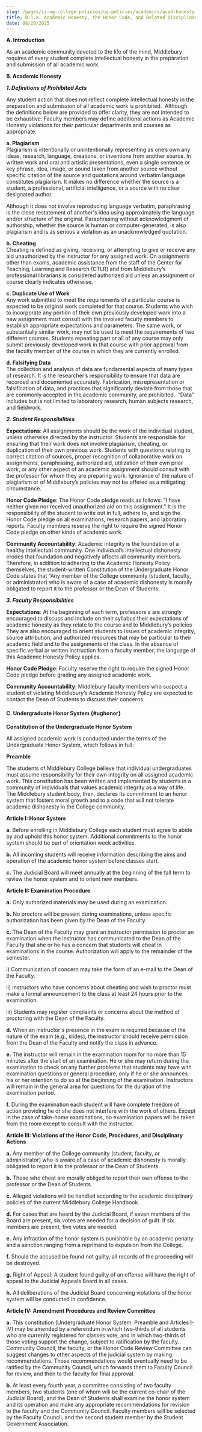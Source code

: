 ```yaml
---
slug: /pages/ii-ug-college-policies/ug-policies/academics/acad-honesty
title: B.1.a. Academic Honesty, the Honor Code, and Related Disciplinary Policies
date: 08/29/2025
---
```

**A. Introduction**

As an academic community devoted to the life of the mind, Middlebury requires of every student complete intellectual honesty in the preparation and submission of all academic work.

**B. Academic Honesty**

_**1\. Definitions of Prohibited Acts**_

Any student action that does not reflect complete intellectual honesty in the preparation and submission of all academic work is prohibited.  Although the definitions below are provided to offer clarity, they are not intended to be exhaustive. Faculty members may define additional actions as Academic Honesty violations for their particular departments and courses as appropriate.

**a. Plagiarism**  
Plagiarism is intentionally or unintentionally representing as one’s own any ideas, research, language, creations, or inventions from another source. In written work and oral and artistic presentations, even a single sentence or key phrase, idea, image, or sound taken from another source without specific citation of the source and quotations around verbatim language constitutes plagiarism. It makes no difference whether the source is a student, a professional, artificial intelligence, or a source with no clear designated author. 

Although it does not involve reproducing language verbatim, paraphrasing is the close restatement of another's idea using approximately the language and/or structure of the original. Paraphrasing without acknowledgment of authorship, whether the source is human or computer-generated, is also plagiarism and is as serious a violation as an unacknowledged quotation.

**b. Cheating**  
Cheating is defined as giving, receiving, or attempting to give or receive any aid unauthorized by the instructor for any assigned work. On assignments other than exams, academic assistance from the staff of the Center for Teaching, Learning and Research (CTLR) and from Middlebury’s professional librarians is considered authorized aid unless an assignment or course clearly indicates otherwise.

**c. Duplicate Use of Work**  
Any work submitted to meet the requirements of a particular course is expected to be original work completed for that course. Students who wish to incorporate any portion of their own previously developed work into a new assignment must consult with the involved faculty members to establish appropriate expectations and parameters. The same work, or substantially similar work, may not be used to meet the requirements of two different courses. Students repeating part or all of any course may only submit previously developed work in that course with prior approval from the faculty member of the course in which they are currently enrolled.

**d. Falsifying Data**  
The collection and analysis of data are fundamental aspects of many types of research. It is the researcher’s responsibility to ensure that data are recorded and documented accurately. Fabrication, misrepresentation or falsification of data, and practices that significantly deviate from those that are commonly accepted in the academic community, are prohibited.  “Data” includes but is not limited to laboratory research, human subjects research, and fieldwork.

_**2\. Student Responsibilities**_

**Expectations**: All assignments should be the work of the individual student, unless otherwise directed by the instructor. Students are responsible for ensuring that their work does not involve plagiarism, cheating, or duplication of their own previous work. Students with questions relating to correct citation of sources, proper recognition of collaborative work on assignments, paraphrasing, authorized aid, utilization of their own prior work, or any other aspect of an academic assignment should consult with the professor for whom they are preparing work. Ignorance of the nature of plagiarism or of Middlebury’s policies may not be offered as a mitigating circumstance.

**Honor Code Pledge**: The Honor Code pledge reads as follows: "I have neither given nor received unauthorized aid on this assignment." It is the responsibility of the student to write out in full, adhere to, and sign the Honor Code pledge on all examinations, research papers, and laboratory reports. Faculty members reserve the right to require the signed Honor Code pledge on other kinds of academic work.

**Community Accountability**: Academic integrity is the foundation of a healthy intellectual community. One individual’s intellectual dishonesty erodes that foundation and negatively affects all community members. Therefore, in addition to adhering to the Academic Honesty Policy themselves, the student-written Constitution of the Undergraduate Honor Code states that “Any member of the College community (student, faculty, or administrator) who is aware of a case of academic dishonesty is morally obligated to report it to the professor or the Dean of Students.

_**3\. Faculty Responsibilities**_

**Expectations**: At the beginning of each term, professors s are strongly encouraged to discuss and include on their syllabus their expectations of academic honesty as they relate to the course and to Middlebury’s policies They are also encouraged to orient students to issues of academic integrity, source attribution, and authorized resources that may be particular to their academic field and to the assignments of the class. In the absence of specific verbal or written instruction from a faculty member, the language of this Academic Honesty Policy applies.

**Honor Code Pledge**: Faculty reserve the right to require the signed Honor Code pledge before grading any assigned academic work.

**Community Accountability**: Middlebury faculty members who suspect a student of violating Middlebury’s Academic Honesty Policy are expected to contact the Dean of Students to discuss their concerns.

#### **C. Undergraduate Honor System** {#ughonor}

**Constitution of the Undergraduate Honor System**

All assigned academic work is conducted under the terms of the Undergraduate Honor System, which follows in full:

**Preamble**

The students of Middlebury College believe that individual undergraduates must assume responsibility for their own integrity on all assigned academic work. This constitution has been written and implemented by students in a community of individuals that values academic integrity as a way of life. The Middlebury student body, then, declares its commitment to an honor system that fosters moral growth and to a code that will not tolerate academic dishonesty in the College community.

**Article I: Honor System**

**a**. Before enrolling in Middlebury College each student must agree to abide by and uphold this honor system. Additional commitments to the honor system should be part of orientation week activities.

**b.** All incoming students will receive information describing the aims and operation of the academic honor system before classes start.

**c.** The Judicial Board will meet annually at the beginning of the fall term to review the honor system and to orient new members.

**Article II: Examination Procedure**

**a.** Only authorized materials may be used during an examination.

**b.** No proctors will be present during examinations, unless specific authorization has been given by the Dean of the Faculty.

**c.** The Dean of the Faculty may grant an instructor permission to proctor an examination when the instructor has communicated to the Dean of the Faculty that she or he has a concern that students will cheat in examinations in the course. Authorization will apply to the remainder of the semester.

i) Communication of concern may take the form of an e-mail to the Dean of the Faculty.

ii) Instructors who have concerns about cheating and wish to proctor must make a formal announcement to the class at least 24 hours prior to the examination. 

iii) Students may register complaints or concerns about the method of proctoring with the Dean of the Faculty.

**d.** When an instructor's presence in the exam is required because of the nature of the exam (e.g., slides), the instructor should receive permission from the Dean of the Faculty and notify the class in advance.

**e.** The instructor will remain in the examination room for no more than 15 minutes after the start of an examination. He or she may return during the examination to check on any further problems that students may have with examination questions or general procedure, only if he or she announces his or her intention to do so at the beginning of the examination. Instructors will remain in the general area for questions for the duration of the examination period.

**f.** During the examination each student will have complete freedom of action providing he or she does not interfere with the work of others. Except in the case of take-home examinations, no examination papers will be taken from the room except to consult with the instructor.

**Article III: Violations of the Honor Code, Procedures, and Disciplinary Actions**

**a.** Any member of the College community (student, faculty, or administrator) who is aware of a case of academic dishonesty is morally obligated to report it to the professor or the Dean of Students.

**b.** Those who cheat are morally obliged to report their own offense to the professor or the Dean of Students.

**c.** Alleged violations will be handled according to the academic disciplinary policies of the current Middlebury College Handbook.

**d.** For cases that are heard by the Judicial Board, if seven members of the Board are present, six votes are needed for a decision of guilt. If six members are present, five votes are needed.

**e.** Any infraction of the honor system is punishable by an academic penalty and a sanction ranging from a reprimand to expulsion from the College.

**f.** Should the accused be found not guilty, all records of the proceeding will be destroyed.

**g.** Right of Appeal: A student found guilty of an offense will have the right of appeal to the Judicial Appeals Board in all cases.

**h.** All deliberations of the Judicial Board concerning violations of the honor system will be conducted in confidence.

**Article IV: Amendment Procedures and Review Committee**

**a.** This constitution (Undergraduate Honor System: Preamble and Articles I-IV) may be amended by a referendum in which two-thirds of all students who are currently registered for classes vote, and in which two-thirds of those voting support the change, subject to ratification by the faculty. Community Council, the faculty, or the Honor Code Review Committee can suggest changes to other aspects of the judicial system by making recommendations. Those recommendations would eventually need to be ratified by the Community Council, which forwards them to Faculty Council for review, and then to the faculty for final approval.

**b**. At least every fourth year, a committee consisting of two faculty members, two students (one of whom will be the current co-chair of the Judicial Board), and the Dean of Students shall examine the honor system and its operation and make any appropriate recommendations for revision to the faculty and the Community Council. Faculty members will be selected by the Faculty Council, and the second student member by the Student Government Association.
